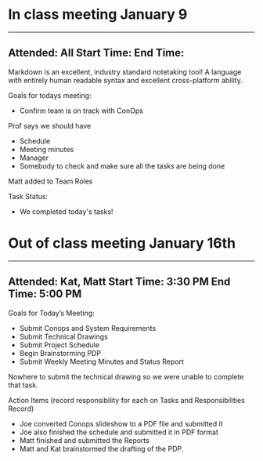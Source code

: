 # In class meeting January 9

---
Attended: All
Start Time:
End Time:
---

Markdown is an excellent, industry standard notetaking tool! A language
with entirely human readable syntax and excellent cross-platform ability.

Goals for todays meeting:
 - Confirm team is on track with ConOps

Prof says we should have
 - Schedule
 - Meeting minutes
 - Manager
 - Somebody to check and make sure all the tasks are being done

Matt added to Team Roles

Task Status:
 - We completed today's tasks!

# Out of class meeting January 16th

---
Attended: Kat, Matt
Start Time: 3:30 PM
End Time: 5:00 PM
---

Goals for Today’s Meeting:
 - Submit Conops and System Requirements
 - Submit Technical Drawings
 - Submit Project Schedule
 - Begin Brainstorming PDP
 - Submit Weekly Meeting Minutes and Status Report

Nowhere to submit the technical drawing so we were unable to complete that task.

Action Items (record responsibility for each on Tasks and Responsibilities Record)
 - Joe converted Conops slideshow to a PDF file and submitted it
 - Joe also finished the schedule and submitted it in PDF format
 - Matt finished and submitted the Reports
 - Matt and Kat brainstormed the drafting of the PDP.
